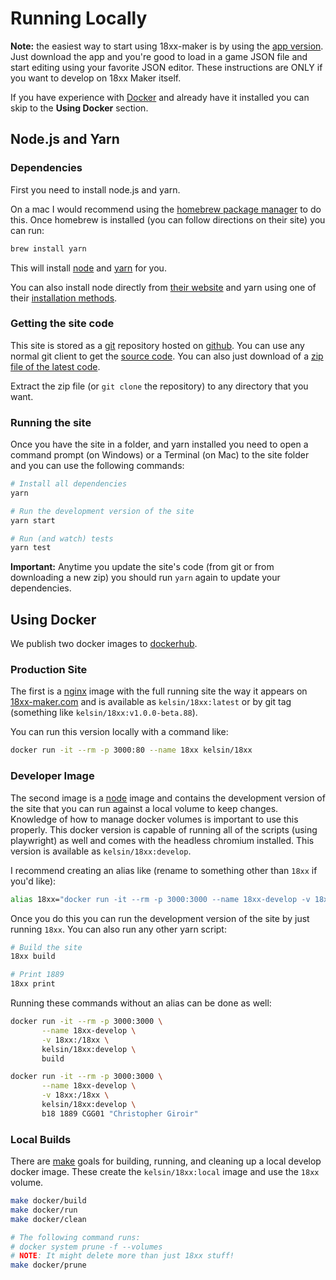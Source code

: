 # Running Locally

**Note:** the easiest way to start using 18xx-maker is by using the [app
version](https://github.com/18xx-maker/18xx-maker/releases). Just download the
app and you're good to load in a game JSON file and start editing using your
favorite JSON editor. These instructions are ONLY if you want to develop on 18xx
Maker itself.

If you have experience with [Docker](https://www.docker.com/) and already have
it installed you can skip to the **Using Docker** section.

## Node.js and Yarn

### Dependencies

First you need to install node.js and yarn.

On a mac I would recommend using the [homebrew package
manager](https://brew.sh/) to do this. Once homebrew is installed (you can
follow directions on their site) you can run:

```bash
brew install yarn
```

This will install [node](https://nodejs.org/) and [yarn](https://yarnpkg.com/)
for you.

You can also install node directly from [their website](https://nodejs.org/) and
yarn using one of their [installation
methods](https://yarnpkg.com/docs/install).

### Getting the site code

This site is stored as a [git](https://git-scm.com/) repository hosted on
[github](https://github.com/). You can use any normal git client to get the
[source code](https://github.com/18xx-maker/18xx-maker). You can also just
download of a [zip file of the latest
code](https://github.com/18xx-maker/18xx-maker/archive/master.zip).

Extract the zip file (or `git clone` the repository) to any directory that you
want.

### Running the site

Once you have the site in a folder, and yarn installed you need to open a
command prompt (on Windows) or a Terminal (on Mac) to the site folder and you
can use the following commands:

```bash
# Install all dependencies
yarn

# Run the development version of the site
yarn start

# Run (and watch) tests
yarn test
```

**Important:** Anytime you update the site's code (from git or from downloading
a new zip) you should run `yarn` again to update your dependencies.

## Using Docker

We publish two docker images to
[dockerhub](https://hub.docker.com/r/kelsin/18xx).

### Production Site

The first is a [nginx](https://hub.docker.com/_/nginx) image with the full
running site the way it appears on [18xx-maker.com](https://18xx-maker.com) and
is available as `kelsin/18xx:latest` or by git tag (something like
`kelsin/18xx:v1.0.0-beta.88`).

You can run this version locally with a command like:

```bash
docker run -it --rm -p 3000:80 --name 18xx kelsin/18xx
```

### Developer Image

The second image is a [node](https://hub.docker.com/_/node) image and contains
the development version of the site that you can run against a local volume to
keep changes. Knowledge of how to manage docker volumes is important to use this
properly. This docker version is capable of running all of the scripts (using
playwright) as well and comes with the headless chromium installed. This version
is available as `kelsin/18xx:develop`.

I recommend creating an alias like (rename to something other than `18xx` if
you'd like):

```bash
alias 18xx="docker run -it --rm -p 3000:3000 --name 18xx-develop -v 18xx:/18xx kelsin/18xx:develop"
```

Once you do this you can run the development version of the site by just running
`18xx`. You can also run any other yarn script:

```bash
# Build the site
18xx build

# Print 1889
18xx print
```

Running these commands without an alias can be done as well:

```bash
docker run -it --rm -p 3000:3000 \
       --name 18xx-develop \
       -v 18xx:/18xx \
       kelsin/18xx:develop \
       build

docker run -it --rm -p 3000:3000 \
       --name 18xx-develop \
       -v 18xx:/18xx \
       kelsin/18xx:develop \
       b18 1889 CGG01 "Christopher Giroir"
```

### Local Builds

There are [make](https://www.gnu.org/software/make/) goals for building,
running, and cleaning up a local develop docker image. These create the
`kelsin/18xx:local` image and use the `18xx` volume.

```bash
make docker/build
make docker/run
make docker/clean

# The following command runs:
# docker system prune -f --volumes
# NOTE: It might delete more than just 18xx stuff!
make docker/prune
```
